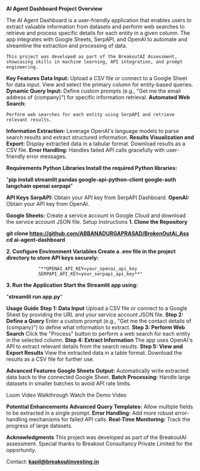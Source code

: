 **AI Agent Dashboard
Project Overview**

The AI Agent Dashboard is a user-friendly application that enables users to extract valuable information from datasets and perform web searches to retrieve and process       specific details for each entity in a given column. The app integrates with Google Sheets, SerpAPI, and OpenAI to automate and streamline the extraction and processing of data.
    
    This project was developed as part of the BreakoutAI Assessment, showcasing skills in machine learning, API integration, and prompt engineering.

**Key Features
Data Input:**
    Upload a CSV file or connect to a Google Sheet for data input.
    View and select the primary column for entity-based queries.
**Dynamic Query Input:**
    Define custom prompts (e.g., "Get me the email address of {company}") for specific information retrieval.
**Automated Web Search:**

    Perform web searches for each entity using SerpAPI and retrieve relevant results.
**Information Extraction:**
    Leverage OpenAI's language models to parse search results and extract structured information.
**Results Visualization and Export:**
    Display extracted data in a tabular format.
    Download results as a CSV file.
**Error Handling:**
    Handles failed API calls gracefully with user-friendly error messages.


**Requirements
Python Libraries
Install the required Python libraries:**

  "**pip install streamlit pandas google-api-python-client google-auth langchain openai serpapi**"


**API Keys**
**SerpAPI:**
  Obtain your API key from SerpAPI Dashboard.
**OpenAI:**
  Obtain your API key from OpenAI.

**Google Sheets:**
    Create a service account in Google Cloud and download the service account JSON file.
    Setup Instructions
**1. Clone the Repository**

**git clone https://github.com/ABBANADURGAPRASAD/BrokenOutAi_Ass
cd ai-agent-dashboard**


**2. Configure Environment Variables
Create a .env file in the project directory to store API keys securely:**

                "**OPENAI_API_KEY=your_openai_api_key
                SERPAPI_API_KEY=your_serpapi_api_key**"


**3. Run the Application
Start the Streamlit app using:**

"**streamlit run app.py**"


**Usage Guide**
**Step 1: Data Input**
    Upload a CSV file or connect to a Google Sheet by providing the URL and your service account JSON file.
**Step 2: Define a Query**
    Enter a custom prompt (e.g., "Get me the contact details of {company}") to define what information to extract.
**Step 3: Perform Web Search**
    Click the "Process" button to perform a web search for each entity in the selected column.
**Step 4: Extract Information**
    The app uses OpenAI's API to extract relevant details from the search results.
**Step 5: View and Export Results**
    View the extracted data in a table format.
    Download the results as a CSV file for further use.


**Advanced Features**
**Google Sheets Output:**
    Automatically write extracted data back to the connected Google Sheet.
**Batch Processing:** Handle large datasets in smaller batches to avoid API rate limits.


Loom Video Walkthrough
Watch the Demo Video

**Potential Enhancements**
**Advanced Query Templates:** Allow multiple fields to be extracted in a single prompt.
**Error Handling:** Add more robust error-handling mechanisms for failed API calls.
**Real-Time Monitoring:** Track the progress of large datasets.

**Acknowledgments**
    This project was developed as part of the BreakoutAI assessment. Special thanks to Breakout Consultancy Private Limited for the opportunity.

Contact: **kapil@breakoutinvesting.in**
